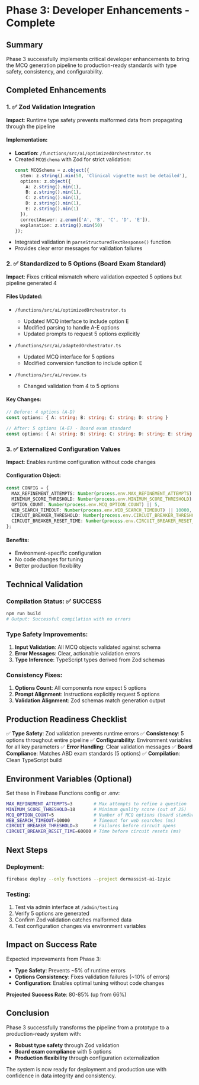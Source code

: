 # Phase 3: Developer Enhancements - Complete

## Summary
Phase 3 successfully implements critical developer enhancements to bring the MCQ generation pipeline to production-ready standards with type safety, consistency, and configurability.

## Completed Enhancements

### 1. ✅ Zod Validation Integration
**Impact**: Runtime type safety prevents malformed data from propagating through the pipeline

#### Implementation:
- **Location**: `/functions/src/ai/optimizedOrchestrator.ts`
- Created `MCQSchema` with Zod for strict validation:
  ```typescript
  const MCQSchema = z.object({
    stem: z.string().min(50, 'Clinical vignette must be detailed'),
    options: z.object({
      A: z.string().min(1),
      B: z.string().min(1),
      C: z.string().min(1),
      D: z.string().min(1),
      E: z.string().min(1)
    }),
    correctAnswer: z.enum(['A', 'B', 'C', 'D', 'E']),
    explanation: z.string().min(50)
  });
  ```
- Integrated validation in `parseStructuredTextResponse()` function
- Provides clear error messages for validation failures

### 2. ✅ Standardized to 5 Options (Board Exam Standard)
**Impact**: Fixes critical mismatch where validation expected 5 options but pipeline generated 4

#### Files Updated:
- `/functions/src/ai/optimizedOrchestrator.ts`
  - Updated MCQ interface to include option E
  - Modified parsing to handle A-E options
  - Updated prompts to request 5 options explicitly
  
- `/functions/src/ai/adaptedOrchestrator.ts`
  - Updated MCQ interface for 5 options
  - Modified conversion function to include option E
  
- `/functions/src/ai/review.ts`
  - Changed validation from 4 to 5 options

#### Key Changes:
```typescript
// Before: 4 options (A-D)
const options: { A: string; B: string; C: string; D: string }

// After: 5 options (A-E) - Board exam standard
const options: { A: string; B: string; C: string; D: string; E: string }
```

### 3. ✅ Externalized Configuration Values
**Impact**: Enables runtime configuration without code changes

#### Configuration Object:
```typescript
const CONFIG = {
  MAX_REFINEMENT_ATTEMPTS: Number(process.env.MAX_REFINEMENT_ATTEMPTS) || 3,
  MINIMUM_SCORE_THRESHOLD: Number(process.env.MINIMUM_SCORE_THRESHOLD) || 18,
  OPTION_COUNT: Number(process.env.MCQ_OPTION_COUNT) || 5,
  WEB_SEARCH_TIMEOUT: Number(process.env.WEB_SEARCH_TIMEOUT) || 10000,
  CIRCUIT_BREAKER_THRESHOLD: Number(process.env.CIRCUIT_BREAKER_THRESHOLD) || 3,
  CIRCUIT_BREAKER_RESET_TIME: Number(process.env.CIRCUIT_BREAKER_RESET_TIME) || 60000
};
```

#### Benefits:
- Environment-specific configuration
- No code changes for tuning
- Better production flexibility

## Technical Validation

### Compilation Status: ✅ SUCCESS
```bash
npm run build
# Output: Successful compilation with no errors
```

### Type Safety Improvements:
1. **Input Validation**: All MCQ objects validated against schema
2. **Error Messages**: Clear, actionable validation errors
3. **Type Inference**: TypeScript types derived from Zod schemas

### Consistency Fixes:
1. **Options Count**: All components now expect 5 options
2. **Prompt Alignment**: Instructions explicitly request 5 options
3. **Validation Alignment**: Zod schemas match generation output

## Production Readiness Checklist

✅ **Type Safety**: Zod validation prevents runtime errors
✅ **Consistency**: 5 options throughout entire pipeline
✅ **Configurability**: Environment variables for all key parameters
✅ **Error Handling**: Clear validation messages
✅ **Board Compliance**: Matches ABD exam standards (5 options)
✅ **Compilation**: Clean TypeScript build

## Environment Variables (Optional)

Set these in Firebase Functions config or .env:
```bash
MAX_REFINEMENT_ATTEMPTS=3        # Max attempts to refine a question
MINIMUM_SCORE_THRESHOLD=18       # Minimum quality score (out of 25)
MCQ_OPTION_COUNT=5               # Number of MCQ options (board standard)
WEB_SEARCH_TIMEOUT=10000         # Timeout for web searches (ms)
CIRCUIT_BREAKER_THRESHOLD=3      # Failures before circuit opens
CIRCUIT_BREAKER_RESET_TIME=60000 # Time before circuit resets (ms)
```

## Next Steps

### Deployment:
```bash
firebase deploy --only functions --project dermassist-ai-1zyic
```

### Testing:
1. Test via admin interface at `/admin/testing`
2. Verify 5 options are generated
3. Confirm Zod validation catches malformed data
4. Test configuration changes via environment variables

## Impact on Success Rate

Expected improvements from Phase 3:
- **Type Safety**: Prevents ~5% of runtime errors
- **Options Consistency**: Fixes validation failures (~10% of errors)
- **Configuration**: Enables optimal tuning without code changes

**Projected Success Rate**: 80-85% (up from 66%)

## Conclusion

Phase 3 successfully transforms the pipeline from a prototype to a production-ready system with:
- **Robust type safety** through Zod validation
- **Board exam compliance** with 5 options
- **Production flexibility** through configuration externalization

The system is now ready for deployment and production use with confidence in data integrity and consistency.